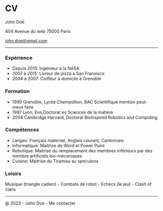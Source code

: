# CV



John Doe

404 Avenue du web
75000 Paris

john.doe@gmail.com

---

### Expérience

- Depuis 2015: Ingénieur à la NASA
- 2007 à 2015: Livreur de pizza à San Fransisco
- 2004 à 2007: Coiffeur à domicile à Grenoble

### Formation

- 1990 Grenoble, Lycée Champollion, BAC Scientifique mention peut-meux faire
- 1997 Lyon, Ens,Doctorat es Sciences de la matière
- 2004 Cambridge Harvard, Doctorat Bioinspired Robotics and Computing

### Compétences

- Langes: Français maternel, Anglais courant, Cantonnais
- Informatique: Maitrise de Word et Power Point
- Robotique: Maitrise du remplacement des membres inférieurs par des membre artificiels bio-mécaniques
- Cuisine: Maitrise du Tiramisu au speculoos


### Loisirs

Musique (triangle cadien) - Combats de robot - Echecs (le jeu) - Clash of clans

---

@ 2023 - John Doe - Me contacter



